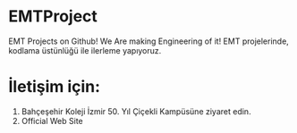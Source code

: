 # EMTProject
EMT Projects on Github! We Are making Engineering of it!
EMT projelerinde, kodlama üstünlüğü ile ilerleme yapıyoruz.
# İletişim için:
1. Bahçeşehir Koleji İzmir 50. Yıl Çiçekli Kampüsüne ziyaret edin.
2. Official Web Site
